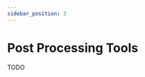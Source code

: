 ```yaml
---
sidebar_position: 3
---
```


# Post Processing Tools

<!-- How to minify contract and remove unnecessary code from WASM bytecode -->

TODO